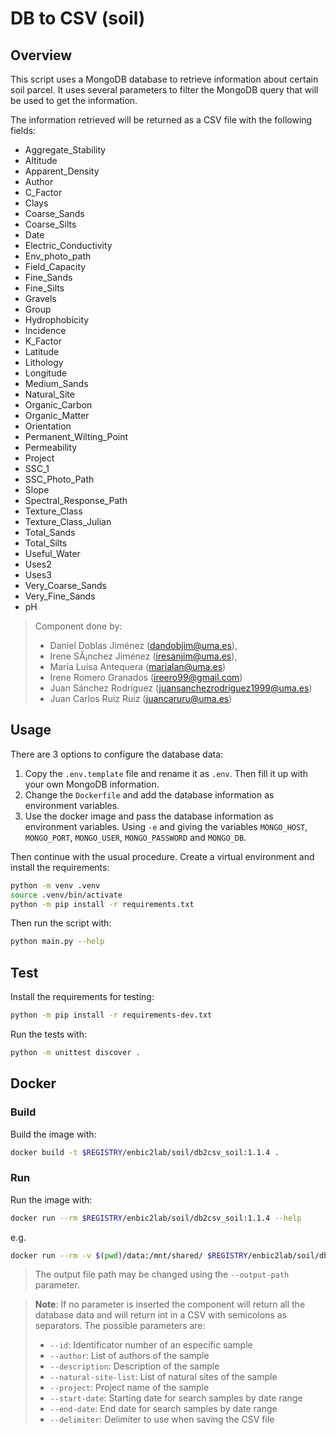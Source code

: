 # DB to CSV (soil)

## Overview
This script uses a MongoDB database to retrieve information about certain soil parcel. It uses several parameters to filter the MongoDB query that will be used to get the information.

The information retrieved will be returned as a CSV file with the following fields:
- Aggregate_Stability
- Altitude
- Apparent_Density
- Author
- C_Factor
- Clays
- Coarse_Sands
- Coarse_Silts
- Date
- Electric_Conductivity
- Env_photo_path
- Field_Capacity
- Fine_Sands
- Fine_Silts
- Gravels
- Group
- Hydrophobicity
- Incidence
- K_Factor
- Latitude
- Lithology
- Longitude
- Medium_Sands
- Natural_Site
- Organic_Carbon
- Organic_Matter
- Orientation
- Permanent_Wilting_Point
- Permeability
- Project
- SSC_1
- SSC_Photo_Path
- Slope
- Spectral_Response_Path
- Texture_Class
- Texture_Class_Julian
- Total_Sands
- Total_Silts
- Useful_Water
- Uses2
- Uses3
- Very_Coarse_Sands
- Very_Fine_Sands
- pH

> Component done by:
> - Daniel Doblas Jiménez (dandobjim@uma.es),
> - Irene SÃ¡nchez Jiménez (iresanjim@uma.es),
> - María Luisa Antequera (marialan@uma.es)
> - Irene Romero Granados (ireero99@gmail.com)
> - Juan Sánchez Rodríguez (juansanchezrodriguez1999@uma.es)
> - Juan Carlos Ruiz Ruiz (juancaruru@uma.es)

## Usage
There are 3 options to configure the database data:
  1. Copy the `.env.template` file and rename it as `.env`. Then fill it up with your own MongoDB information.
  2. Change the `Dockerfile` and add the database information as environment variables.
  3. Use the docker image and pass the database information as environment variables. Using `-e` and giving the variables `MONGO_HOST`, `MONGO_PORT`, `MONGO_USER`, `MONGO_PASSWORD` and `MONGO_DB`.

Then continue with the usual procedure. Create a virtual environment and install the requirements:

```sh
python -m venv .venv
source .venv/bin/activate
python -m pip install -r requirements.txt
```

Then run the script with:
```sh
python main.py --help
```

## Test
Install the requirements for testing:
```sh
python -m pip install -r requirements-dev.txt
```
Run the tests with:

```sh
python -m unittest discover .
```
## Docker

### Build
Build the image with:

```sh
docker build -t $REGISTRY/enbic2lab/soil/db2csv_soil:1.1.4 .
```

### Run
Run the image with:

```sh
docker run --rm $REGISTRY/enbic2lab/soil/db2csv_soil:1.1.4 --help
```

e.g.
```sh
docker run --rm -v $(pwd)/data:/mnt/shared/ $REGISTRY/enbic2lab/soil/db2csv_soil:1.1.4
```
> The output file path may be changed using the `--output-path` parameter.

> **Note**: If no parameter is inserted the component will return all the database data and will return int in a CSV with semicolons as separators. The possible parameters are:
> - `--id`: Identificator number of an especific sample
> - `--author`: List of authors of the sample
> - `--description`: Description of the sample
> - `--natural-site-list`: List of natural sites of the sample
> - `--project`: Project name of the sample
> - `--start-date`: Starting date for search samples by date range
> - `--end-date`: End date for search samples by date range
> - `--delimiter`: Delimiter to use when saving the CSV file

